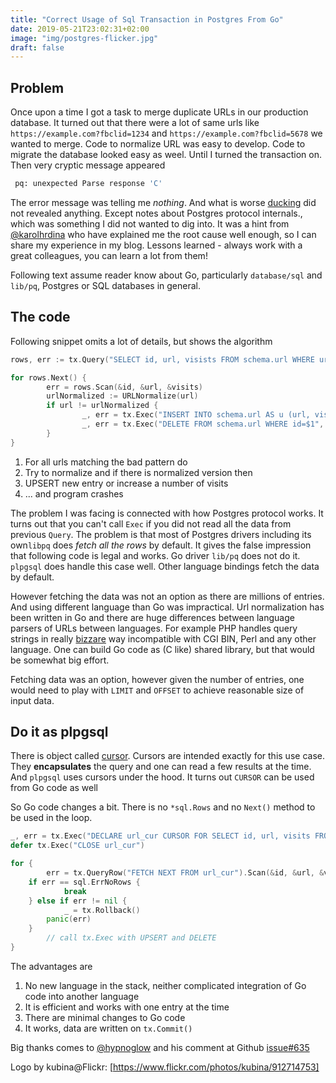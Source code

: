 ```yaml
---
title: "Correct Usage of Sql Transaction in Postgres From Go"
date: 2019-05-21T23:02:31+02:00
image: "img/postgres-flicker.jpg"
draft: false
---
```


## Problem

Once upon a time I got a task to merge duplicate URLs in our production database. It turned out that there were a lot of same urls like `https://example.com?fbclid=1234` and `https://example.com?fbclid=5678` we wanted to merge.  Code to normalize URL was easy
to develop. Code to migrate the database looked easy as weel. Until I turned the transaction on. Then very cryptic message appeared


```sh
 pq: unexpected Parse response 'C'
```

The error message was telling me *nothing*. And what is worse [ducking](https://duck.com) did not revealed anything. Except notes about Postgres protocol internals., which was something I did not wanted to dig into.  It was a hint from [@karolhrdina](https://github.com/karolhrdina) who have explained me the root cause well enough, so I can share my experience in my blog. Lessons learned - always work with a great colleagues, you can learn a lot from them!

Following text assume reader know about Go, particularly `database/sql` and `lib/pq`,  Postgres or SQL databases in general.

## The code

Following snippet omits a lot of details, but shows the algorithm

```go
rows, err := tx.Query("SELECT id, url, visists FROM schema.url WHERE url LIKE $1 ORDER BY id", pattern)

for rows.Next() {
        err = rows.Scan(&id, &url, &visits)
        urlNormalized := URLNormalize(url)
        if url != urlNormalized {
                _, err = tx.Exec("INSERT INTO schema.url AS u (url, visits) VALUES ($1, 1) ON CONFLICT url DO UPDATE SET visists=u.visists+$2;", urlNormalized, vists)
                _, err = tx.Exec("DELETE FROM schema.url WHERE id=$1", id)
        }
}
```

1. For all urls matching the bad pattern do
2. Try to normalize and if there is normalized version then
3. UPSERT new entry or increase a number of visits
4. ... and program crashes

The problem I was facing is connected with how Postgres protocol works. It turns out that you can't call `Exec` if you did not read all the data from previous `Query`. The problem is that most of Postgres drivers including its own`libpq` does *fetch all the rows* by default. It gives the false impression that following code is legal and works.  Go driver `lib/pq` does not do it. `plpgsql` does handle this case well. Other language bindings fetch the data by default.

However fetching the data was not an option as there are millions of entries. And using different language than Go was impractical. Url normalization has been written in Go and there are huge differences between language parsers of URLs between languages.  For example PHP handles query strings in really [bizzare](https://www.php.net/manual/en/function.parse-str.php#76792) way incompatible with CGI BIN, Perl and any other language. One can build Go code as (C like) shared library, but that would be somewhat big effort.

Fetching data was an option, however given the number of entries, one would need to play with `LIMIT` and `OFFSET` to achieve reasonable size of input data.

## Do it as plpgsql

There is object called [cursor](https://www.postgresql.org/docs/10/plpgsql-cursors.html). Cursors are intended exactly for this use case. They **encapsulates** the query and one can read a few results at the time. And `plpgsql` uses cursors under the hood. It turns out `CURSOR` can be used from Go code as well

So Go code changes a bit. There is no `*sql.Rows` and no `Next()` method to be used in the loop.

```go
_, err = tx.Exec("DECLARE url_cur CURSOR FOR SELECT id, url, visits FROM schema.url WHERE url LIKE $1 ORDER BY id", pattern)
defer tx.Exec("CLOSE url_cur")

for {
        err = tx.QueryRow("FETCH NEXT FROM url_cur").Scan(&id, &url, &visits)
	if err == sql.ErrNoRows {
	        break
	} else if err != nil {
	        _ = tx.Rollback()
		panic(err)
	}
        // call tx.Exec with UPSERT and DELETE
}
```

The advantages are

1. No new language in the stack, neither complicated integration of Go code into another language
2. It is efficient and works with one entry at the time
3. There are minimal changes to Go code
4. It works, data are written on `tx.Commit()`

Big thanks comes to [@hypnoglow](https://github.com/hypnoglow) and his comment at Github [issue#635](https://github.com/lib/pq/issues/635#issuecomment-327800640)

Logo by kubina@Flickr: [https://www.flickr.com/photos/kubina/912714753]
